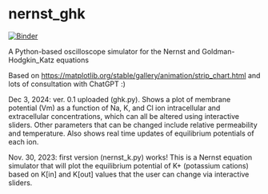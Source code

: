 # nernst_ghk

[![Binder](https://mybinder.org/badge_logo.svg)](https://mybinder.org/v2/gh/youngsu-Kim/nernst_ghk_test/binder_test?labpath=index.ipynb)

A Python-based oscilloscope simulator for the Nernst and Goldman-Hodgkin_Katz equations

Based on https://matplotlib.org/stable/gallery/animation/strip_chart.html and lots of consultation with ChatGPT :)

Dec 3, 2024: ver. 0.1 uploaded (ghk.py). Shows a plot of membrane potential (Vm) as a function of Na, K, and Cl ion intracellular and extracellular concentrations, which can all be altered using interactive sliders. Other parameters that can be changed include relative permeability and temperature. Also shows real time updates of equilibrium potentials of each ion. 

Nov. 30, 2023: first version (nernst_k.py) works! This is a Nernst equation simulator that will plot the equilibrium potential of K+ (potassium cations) based on K[in] and K[out] values that the user can change via interactive sliders. 
